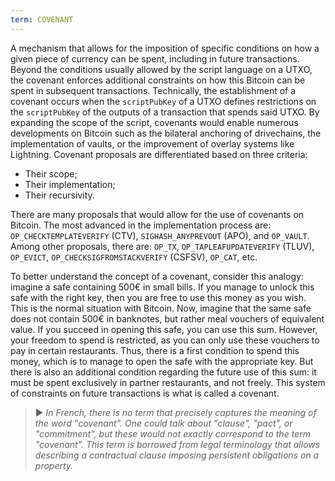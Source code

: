 ```yaml
---
term: COVENANT
---
```


A mechanism that allows for the imposition of specific conditions on how a given piece of currency can be spent, including in future transactions. Beyond the conditions usually allowed by the script language on a UTXO, the covenant enforces additional constraints on how this Bitcoin can be spent in subsequent transactions. Technically, the establishment of a covenant occurs when the `scriptPubKey` of a UTXO defines restrictions on the `scriptPubKey` of the outputs of a transaction that spends said UTXO. By expanding the scope of the script, covenants would enable numerous developments on Bitcoin such as the bilateral anchoring of drivechains, the implementation of vaults, or the improvement of overlay systems like Lightning. Covenant proposals are differentiated based on three criteria:
* Their scope;
* Their implementation;
* Their recursivity.

There are many proposals that would allow for the use of covenants on Bitcoin. The most advanced in the implementation process are: `OP_CHECKTEMPLATEVERIFY` (CTV), `SIGHASH_ANYPREVOUT` (APO), and `OP_VAULT`. Among other proposals, there are: `OP_TX`, `OP_TAPLEAFUPDATEVERIFY` (TLUV), `OP_EVICT`, `OP_CHECKSIGFROMSTACKVERIFY` (CSFSV), `OP_CAT`, etc.

To better understand the concept of a covenant, consider this analogy: imagine a safe containing 500€ in small bills. If you manage to unlock this safe with the right key, then you are free to use this money as you wish. This is the normal situation with Bitcoin. Now, imagine that the same safe does not contain 500€ in banknotes, but rather meal vouchers of equivalent value. If you succeed in opening this safe, you can use this sum. However, your freedom to spend is restricted, as you can only use these vouchers to pay in certain restaurants. Thus, there is a first condition to spend this money, which is to manage to open the safe with the appropriate key. But there is also an additional condition regarding the future use of this sum: it must be spent exclusively in partner restaurants, and not freely. This system of constraints on future transactions is what is called a covenant.

> ► *In French, there is no term that precisely captures the meaning of the word "covenant". One could talk about "clause", "pact", or "commitment", but these would not exactly correspond to the term "covenant". This term is borrowed from legal terminology that allows describing a contractual clause imposing persistent obligations on a property.*